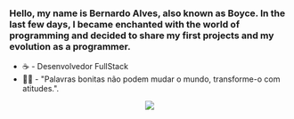 ### Hello, my name is Bernardo Alves, also known as Boyce. In the last few days, I became enchanted with the world of programming and decided to share my first projects and my evolution as a programmer.

- ☕ - Desenvolvedor FullStack
- 👨‍💻 - "Palavras bonitas não podem mudar o mundo, transforme-o com atitudes.".
  
<div align="center"> <img src="https://skillicons.dev/icons?i=js,ts,react,vue,nodejs,java,spring,postgres,aws,docker" /> </div>
